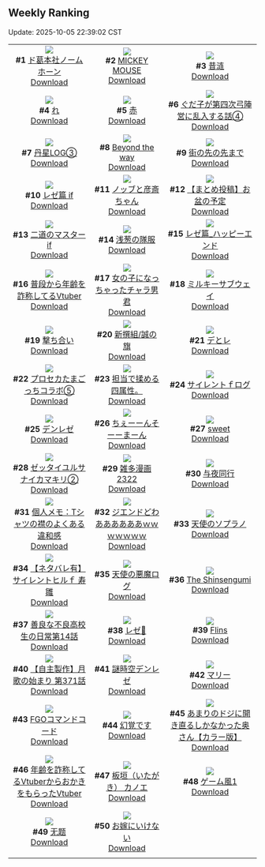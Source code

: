 ## Weekly Ranking
Update: 2025-10-05 22:39:02 CST

|      |      |      |
| :----: | :----: | :----: |
| ![](https://i.pixiv.re/c/240x480/img-master/img/2025/09/29/00/08/29/135656772_p0_master1200.jpg)<br>**#1** [ド葛本社ノームホーン](https://www.pixiv.net/artworks/135656772)<br>[Download](https://i.pixiv.re/img-original/img/2025/09/29/00/08/29/135656772_p0.jpg) | ![](https://i.pixiv.re/c/240x480/img-master/img/2025/09/28/00/01/40/135612314_p0_master1200.jpg)<br>**#2** [MICKEY MOUSE](https://www.pixiv.net/artworks/135612314)<br>[Download](https://i.pixiv.re/img-original/img/2025/09/28/00/01/40/135612314_p0.png) | ![](https://i.pixiv.re/c/240x480/img-master/img/2025/09/28/01/05/49/135615198_p0_master1200.jpg)<br>**#3** [昔涟](https://www.pixiv.net/artworks/135615198)<br>[Download](https://i.pixiv.re/img-original/img/2025/09/28/01/05/49/135615198_p0.jpg) |
| ![](https://i.pixiv.re/c/240x480/img-master/img/2025/09/29/04/30/01/135662955_p0_master1200.jpg)<br>**#4** [れ](https://www.pixiv.net/artworks/135662955)<br>[Download](https://i.pixiv.re/img-original/img/2025/09/29/04/30/01/135662955_p0.png) | ![](https://i.pixiv.re/c/240x480/img-master/img/2025/09/29/12/39/18/135671194_p0_master1200.jpg)<br>**#5** [赤](https://www.pixiv.net/artworks/135671194)<br>[Download](https://i.pixiv.re/img-original/img/2025/09/29/12/39/18/135671194_p0.jpg) | ![](https://i.pixiv.re/c/240x480/img-master/img/2025/09/30/16/32/07/135656461_p0_master1200.jpg)<br>**#6** [ぐだ子が第四次弓陣営に乱入する話④](https://www.pixiv.net/artworks/135656461)<br>[Download](https://i.pixiv.re/img-original/img/2025/09/30/16/32/07/135656461_p0.jpg) |
| ![](https://i.pixiv.re/c/240x480/img-master/img/2025/09/30/05/04/26/135680728_p0_master1200.jpg)<br>**#7** [丹星LOG③](https://www.pixiv.net/artworks/135680728)<br>[Download](https://i.pixiv.re/img-original/img/2025/09/30/05/04/26/135680728_p0.png) | ![](https://i.pixiv.re/c/240x480/img-master/img/2025/09/29/00/00/32/135656088_p0_master1200.jpg)<br>**#8** [Beyond the way](https://www.pixiv.net/artworks/135656088)<br>[Download](https://i.pixiv.re/img-original/img/2025/09/29/00/00/32/135656088_p0.jpg) | ![](https://i.pixiv.re/c/240x480/img-master/img/2025/09/28/07/30/04/135622272_p0_master1200.jpg)<br>**#9** [街の先の先まで](https://www.pixiv.net/artworks/135622272)<br>[Download](https://i.pixiv.re/img-original/img/2025/09/28/07/30/04/135622272_p0.jpg) |
| ![](https://i.pixiv.re/c/240x480/img-master/img/2025/09/29/00/06/17/135656660_p0_master1200.jpg)<br>**#10** [レゼ篇 if](https://www.pixiv.net/artworks/135656660)<br>[Download](https://i.pixiv.re/img-original/img/2025/09/29/00/06/17/135656660_p0.jpg) | ![](https://i.pixiv.re/c/240x480/img-master/img/2025/09/28/00/46/07/135614494_p0_master1200.jpg)<br>**#11** [ノッブと彦斎ちゃん](https://www.pixiv.net/artworks/135614494)<br>[Download](https://i.pixiv.re/img-original/img/2025/09/28/00/46/07/135614494_p0.jpg) | ![](https://i.pixiv.re/c/240x480/img-master/img/2025/09/30/12/01/20/135706959_p0_master1200.jpg)<br>**#12** [【まとめ投稿】お盆の予定](https://www.pixiv.net/artworks/135706959)<br>[Download](https://i.pixiv.re/img-original/img/2025/09/30/12/01/20/135706959_p0.jpg) |
| ![](https://i.pixiv.re/c/240x480/img-master/img/2025/09/29/18/46/46/135679537_p0_master1200.jpg)<br>**#13** [二道のマスターif](https://www.pixiv.net/artworks/135679537)<br>[Download](https://i.pixiv.re/img-original/img/2025/09/29/18/46/46/135679537_p0.jpg) | ![](https://i.pixiv.re/c/240x480/img-master/img/2025/09/30/00/00/10/135692925_p0_master1200.jpg)<br>**#14** [浅葱の隊服](https://www.pixiv.net/artworks/135692925)<br>[Download](https://i.pixiv.re/img-original/img/2025/09/30/00/00/10/135692925_p0.jpg) | ![](https://i.pixiv.re/c/240x480/img-master/img/2025/09/28/21/48/55/135649644_p0_master1200.jpg)<br>**#15** [レゼ篇_ハッピーエンド](https://www.pixiv.net/artworks/135649644)<br>[Download](https://i.pixiv.re/img-original/img/2025/09/28/21/48/55/135649644_p0.jpg) |
| ![](https://i.pixiv.re/c/240x480/img-master/img/2025/09/29/21/03/40/135684964_p0_master1200.jpg)<br>**#16** [普段から年齢を詐称してるVtuber](https://www.pixiv.net/artworks/135684964)<br>[Download](https://i.pixiv.re/img-original/img/2025/09/29/21/03/40/135684964_p0.png) | ![](https://i.pixiv.re/c/240x480/img-master/img/2025/09/28/00/00/38/135612140_p0_master1200.jpg)<br>**#17** [女の子になっちゃったチャラ男君](https://www.pixiv.net/artworks/135612140)<br>[Download](https://i.pixiv.re/img-original/img/2025/09/28/00/00/38/135612140_p0.jpg) | ![](https://i.pixiv.re/c/240x480/img-master/img/2025/09/28/17/15/11/135637935_p0_master1200.jpg)<br>**#18** [ミルキーサブウェイ](https://www.pixiv.net/artworks/135637935)<br>[Download](https://i.pixiv.re/img-original/img/2025/09/28/17/15/11/135637935_p0.jpg) |
| ![](https://i.pixiv.re/c/240x480/img-master/img/2025/09/29/20/29/21/135683379_p0_master1200.jpg)<br>**#19** [撃ち合い](https://www.pixiv.net/artworks/135683379)<br>[Download](https://i.pixiv.re/img-original/img/2025/09/29/20/29/21/135683379_p0.png) | ![](https://i.pixiv.re/c/240x480/img-master/img/2025/09/30/18/32/08/135715526_p0_master1200.jpg)<br>**#20** [新撰組/誠の旗](https://www.pixiv.net/artworks/135715526)<br>[Download](https://i.pixiv.re/img-original/img/2025/09/30/18/32/08/135715526_p0.jpg) | ![](https://i.pixiv.re/c/240x480/img-master/img/2025/09/30/04/56/15/135700134_p0_master1200.jpg)<br>**#21** [デとレ](https://www.pixiv.net/artworks/135700134)<br>[Download](https://i.pixiv.re/img-original/img/2025/09/30/04/56/15/135700134_p0.jpg) |
| ![](https://i.pixiv.re/c/240x480/img-master/img/2025/09/28/18/50/22/135641517_p0_master1200.jpg)<br>**#22** [プロセカたまごっちコラボ⑤](https://www.pixiv.net/artworks/135641517)<br>[Download](https://i.pixiv.re/img-original/img/2025/09/28/18/50/22/135641517_p0.jpg) | ![](https://i.pixiv.re/c/240x480/img-master/img/2025/09/29/05/56/11/135664102_p0_master1200.jpg)<br>**#23** [担当で揉める四属性。](https://www.pixiv.net/artworks/135664102)<br>[Download](https://i.pixiv.re/img-original/img/2025/09/29/05/56/11/135664102_p0.jpg) | ![](https://i.pixiv.re/c/240x480/img-master/img/2025/09/28/06/43/55/135621452_p0_master1200.jpg)<br>**#24** [サイレントｆログ](https://www.pixiv.net/artworks/135621452)<br>[Download](https://i.pixiv.re/img-original/img/2025/09/28/06/43/55/135621452_p0.jpg) |
| ![](https://i.pixiv.re/c/240x480/img-master/img/2025/09/29/10/33/45/135668716_p0_master1200.jpg)<br>**#25** [デンレゼ](https://www.pixiv.net/artworks/135668716)<br>[Download](https://i.pixiv.re/img-original/img/2025/09/29/10/33/45/135668716_p0.jpg) | ![](https://i.pixiv.re/c/240x480/img-master/img/2025/09/29/18/50/56/135679656_p0_master1200.jpg)<br>**#26** [ちぇーーんそーーまーん](https://www.pixiv.net/artworks/135679656)<br>[Download](https://i.pixiv.re/img-original/img/2025/09/29/18/50/56/135679656_p0.jpg) | ![](https://i.pixiv.re/c/240x480/img-master/img/2025/09/28/00/00/23/135612079_p0_master1200.jpg)<br>**#27** [sweet](https://www.pixiv.net/artworks/135612079)<br>[Download](https://i.pixiv.re/img-original/img/2025/09/28/00/00/23/135612079_p0.png) |
| ![](https://i.pixiv.re/c/240x480/img-master/img/2025/09/29/12/03/26/135670488_p0_master1200.jpg)<br>**#28** [ゼッタイユルサナイカマキリ②](https://www.pixiv.net/artworks/135670488)<br>[Download](https://i.pixiv.re/img-original/img/2025/09/29/12/03/26/135670488_p0.png) | ![](https://i.pixiv.re/c/240x480/img-master/img/2025/09/29/12/00/10/135670262_p0_master1200.jpg)<br>**#29** [雑多漫画2322](https://www.pixiv.net/artworks/135670262)<br>[Download](https://i.pixiv.re/img-original/img/2025/09/29/12/00/10/135670262_p0.png) | ![](https://i.pixiv.re/c/240x480/img-master/img/2025/09/29/02/05/34/135660575_p0_master1200.jpg)<br>**#30** [与夜同行](https://www.pixiv.net/artworks/135660575)<br>[Download](https://i.pixiv.re/img-original/img/2025/09/29/02/05/34/135660575_p0.jpg) |
| ![](https://i.pixiv.re/c/240x480/img-master/img/2025/09/30/06/00/11/135700938_p0_master1200.jpg)<br>**#31** [個人メモ：Tシャツの襟のよくある違和感](https://www.pixiv.net/artworks/135700938)<br>[Download](https://i.pixiv.re/img-original/img/2025/09/30/06/00/11/135700938_p0.jpg) | ![](https://i.pixiv.re/c/240x480/img-master/img/2025/09/29/02/24/25/135660955_p0_master1200.jpg)<br>**#32** [ジエンドどわああああああｗｗｗｗｗｗｗ](https://www.pixiv.net/artworks/135660955)<br>[Download](https://i.pixiv.re/img-original/img/2025/09/29/02/24/25/135660955_p0.jpg) | ![](https://i.pixiv.re/c/240x480/img-master/img/2025/09/28/12/45/20/135629878_p0_master1200.jpg)<br>**#33** [天使のソプラノ](https://www.pixiv.net/artworks/135629878)<br>[Download](https://i.pixiv.re/img-original/img/2025/09/28/12/45/20/135629878_p0.png) |
| ![](https://i.pixiv.re/c/240x480/img-master/img/2025/09/29/11/15/34/135669419_p0_master1200.jpg)<br>**#34** [【ネタバレ有】サイレントヒルｆ 寿雛](https://www.pixiv.net/artworks/135669419)<br>[Download](https://i.pixiv.re/img-original/img/2025/09/29/11/15/34/135669419_p0.jpg) | ![](https://i.pixiv.re/c/240x480/img-master/img/2025/09/29/22/37/09/135689264_p0_master1200.jpg)<br>**#35** [天使の悪魔ログ](https://www.pixiv.net/artworks/135689264)<br>[Download](https://i.pixiv.re/img-original/img/2025/09/29/22/37/09/135689264_p0.png) | ![](https://i.pixiv.re/c/240x480/img-master/img/2025/09/29/22/21/12/135688488_p0_master1200.jpg)<br>**#36** [The Shinsengumi](https://www.pixiv.net/artworks/135688488)<br>[Download](https://i.pixiv.re/img-original/img/2025/09/29/22/21/12/135688488_p0.png) |
| ![](https://i.pixiv.re/c/240x480/img-master/img/2025/09/28/00/03/16/135612474_p0_master1200.jpg)<br>**#37** [善良な不良高校生の日常第14話](https://www.pixiv.net/artworks/135612474)<br>[Download](https://i.pixiv.re/img-original/img/2025/09/28/00/03/16/135612474_p0.jpg) | ![](https://i.pixiv.re/c/240x480/img-master/img/2025/09/29/18/05/06/135678320_p0_master1200.jpg)<br>**#38** [レゼ💍](https://www.pixiv.net/artworks/135678320)<br>[Download](https://i.pixiv.re/img-original/img/2025/09/29/18/05/06/135678320_p0.jpg) | ![](https://i.pixiv.re/c/240x480/img-master/img/2025/09/30/00/48/41/135695314_p0_master1200.jpg)<br>**#39** [Flins](https://www.pixiv.net/artworks/135695314)<br>[Download](https://i.pixiv.re/img-original/img/2025/09/30/00/48/41/135695314_p0.jpg) |
| ![](https://i.pixiv.re/c/240x480/img-master/img/2025/09/29/00/04/09/135656503_p0_master1200.jpg)<br>**#40** [【自主製作】月歌の始まり 第371話](https://www.pixiv.net/artworks/135656503)<br>[Download](https://i.pixiv.re/img-original/img/2025/09/29/00/04/09/135656503_p0.jpg) | ![](https://i.pixiv.re/c/240x480/img-master/img/2025/09/29/16/06/14/135675102_p0_master1200.jpg)<br>**#41** [謎時空デンレゼ](https://www.pixiv.net/artworks/135675102)<br>[Download](https://i.pixiv.re/img-original/img/2025/09/29/16/06/14/135675102_p0.png) | ![](https://i.pixiv.re/c/240x480/img-master/img/2025/09/29/13/10/46/135671841_p0_master1200.jpg)<br>**#42** [マリー](https://www.pixiv.net/artworks/135671841)<br>[Download](https://i.pixiv.re/img-original/img/2025/09/29/13/10/46/135671841_p0.png) |
| ![](https://i.pixiv.re/c/240x480/img-master/img/2025/09/28/00/21/54/135613454_p0_master1200.jpg)<br>**#43** [FGOコマンドコード](https://www.pixiv.net/artworks/135613454)<br>[Download](https://i.pixiv.re/img-original/img/2025/09/28/00/21/54/135613454_p0.png) | ![](https://i.pixiv.re/c/240x480/img-master/img/2025/09/28/00/47/31/135614541_p0_master1200.jpg)<br>**#44** [幻覚です](https://www.pixiv.net/artworks/135614541)<br>[Download](https://i.pixiv.re/img-original/img/2025/09/28/00/47/31/135614541_p0.jpg) | ![](https://i.pixiv.re/c/240x480/img-master/img/2025/09/28/00/00/20/135612059_p0_master1200.jpg)<br>**#45** [あまりのドジに開き直るしかなかった奥さん【カラー版】](https://www.pixiv.net/artworks/135612059)<br>[Download](https://i.pixiv.re/img-original/img/2025/09/28/00/00/20/135612059_p0.jpg) |
| ![](https://i.pixiv.re/c/240x480/img-master/img/2025/09/28/21/18/18/135648294_p0_master1200.jpg)<br>**#46** [年齢を詐称してるVtuberからおかきをもらったVtuber](https://www.pixiv.net/artworks/135648294)<br>[Download](https://i.pixiv.re/img-original/img/2025/09/28/21/18/18/135648294_p0.png) | ![](https://i.pixiv.re/c/240x480/img-master/img/2025/09/29/21/30/05/135686071_p0_master1200.jpg)<br>**#47** [板垣（いたがき） カノエ](https://www.pixiv.net/artworks/135686071)<br>[Download](https://i.pixiv.re/img-original/img/2025/09/29/21/30/05/135686071_p0.jpg) | ![](https://i.pixiv.re/c/240x480/img-master/img/2025/09/29/18/24/58/135678886_p0_master1200.jpg)<br>**#48** [ゲーム風1](https://www.pixiv.net/artworks/135678886)<br>[Download](https://i.pixiv.re/img-original/img/2025/09/29/18/24/58/135678886_p0.jpg) |
| ![](https://i.pixiv.re/c/240x480/img-master/img/2025/09/29/01/35/27/135659840_p0_master1200.jpg)<br>**#49** [无题](https://www.pixiv.net/artworks/135659840)<br>[Download](https://i.pixiv.re/img-original/img/2025/09/29/01/35/27/135659840_p0.png) | ![](https://i.pixiv.re/c/240x480/img-master/img/2025/09/28/14/19/19/135632652_p0_master1200.jpg)<br>**#50** [お嫁にいけない](https://www.pixiv.net/artworks/135632652)<br>[Download](https://i.pixiv.re/img-original/img/2025/09/28/14/19/19/135632652_p0.jpg) |
|      |
